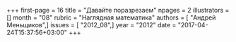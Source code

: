 +++
first-page = 16
title = "Давайте поразрезаем"
npages = 2
illustrators = []
month = "08"
rubric = "Наглядная математика"
authors = [ "Андрей Меньщиков",]
issues = [ "2012_08",]
year = "2012"
date = "2017-04-24T15:37:56+03:00"
+++

